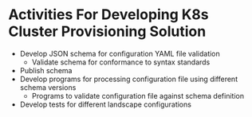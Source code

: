 # Activities For Developing K8s Cluster Provisioning Solution

* Develop JSON schema for configuration YAML file validation
  * Validate schema for conformance to syntax standards
* Publish schema 
* Develop programs for processing configuration file using different schema versions
  * Programs to validate configuration file against schema definition
* Develop tests for different landscape configurations